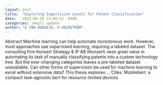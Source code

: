 ```yaml
---
layout: post
title:  "Exploring Supervision Levels for Patent Classification"
date:   2022-06-20 23:00:52 -0400
categories: jekyll update
author: "A VAN HOEWIJK, H HOLMSTRÖM"
---
```

Abstract Machine learning can help automate monotonous work. However, most approaches use supervised learning, requiring a labeled dataset. The consulting firm Konsert Strategy & IP AB (Konsert) sees great value in automating its task of manually classifying patents into a custom technology tree. But the ever-changing categories leaves a pre-labeled dataset unavailable. Can other forms of supervision be used for machine learning to excel without extensive data? This thesis explores …
Cites: ‪Mobilebert: a compact task-agnostic bert for resource-limited devices‬  